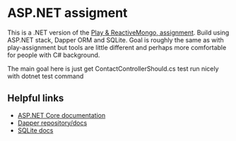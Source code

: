 # ASP.NET assigment

This is a .NET version of the [Play & ReactiveMongo, assignment](https://github.com/BA-Group/play-assignment). Build using ASP.NET stack, Dapper ORM and SQLite. Goal is roughly the same as with play-assignment but tools are little different and perhaps more comfortable for people with C# background.

The main goal here is just get ContactControllerShould.cs test run nicely with dotnet test command


## Helpful links

* [ASP.NET Core documentation](https://go.microsoft.com/fwlink/?LinkId=518008)
* [Dapper repository/docs](https://github.com/StackExchange/dapper-dot-net)
* [SQLite docs](https://www.sqlite.org/docs.html)
